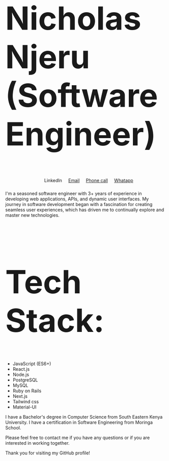 <div><h1 style="font-size: 100px;">Nicholas Njeru (Software Engineer)</h1>
<div style="display: flex; flex-direction: row; gap: 20px; padding: 10px; justify-content: center; align-items: center; width: 100%">
 <a style="text-decoration: none" href="">LinkedIn</a>
 <a href="">Email</a>
 <a href="">Phone call</a>
 <a href="">Whatapp</a>
</div>
</div>
<p style="">I'm a seasoned software engineer with 3+ years of experience in developing web applications, APIs, and dynamic user interfaces. My journey in software development began with a fascination for creating seamless user experiences, which has driven me to continually explore and master new technologies.</p>
<h1 style="font-size: 100px;">Tech Stack: </h1>
<div>
 <ul>
  <li>JavaScript (ES6+)</li>
<li>React.js</li>
<li>Node.js</li>
<li>PostgreSQL</li>
<li>MySQL</li>
<li>Ruby on Rails
</li>
  <li>Next.js</li>
  <li>Tailwind css</li>
<li>Material-UI</li>
 </ul>
</div>
I have a Bachelor's degree in Computer Science from South Eastern Kenya University.
I have a certification in Software Engineering from Moringa School.

Please feel free to contact me if you have any questions or if you are interested in working together.

Thank you for visiting my GitHub profile!
